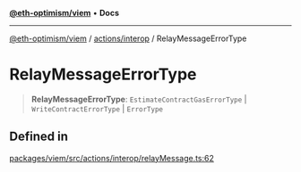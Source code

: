 [**@eth-optimism/viem**](../../../README.md) • **Docs**

***

[@eth-optimism/viem](../../../README.md) / [actions/interop](../README.md) / RelayMessageErrorType

# RelayMessageErrorType

> **RelayMessageErrorType**: `EstimateContractGasErrorType` \| `WriteContractErrorType` \| `ErrorType`

## Defined in

[packages/viem/src/actions/interop/relayMessage.ts:62](https://github.com/ethereum-optimism/ecosystem/blob/a99a99e6e8edfe86cc9b244149f498f9122cc99b/packages/viem/src/actions/interop/relayMessage.ts#L62)
